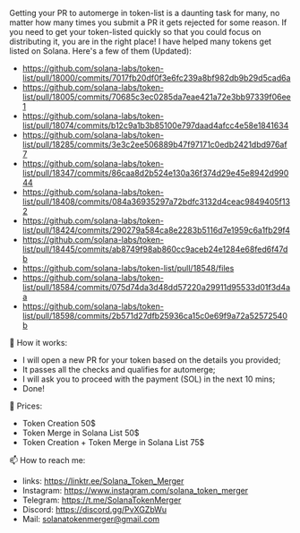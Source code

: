 Getting your PR to automerge in token-list is a daunting task for many, no matter how many times you submit a PR it gets rejected for some reason. 
If you need to get your token-listed quickly so that you could focus on distributing it, you are in the right place! I have helped many tokens get listed on Solana. 
Here's a few of them (Updated):


- https://github.com/solana-labs/token-list/pull/18000/commits/7017fb20df0f3e6fc239a8bf982db9b29d5cad6a
- https://github.com/solana-labs/token-list/pull/18005/commits/70685c3ec0285da7eae421a72e3bb97339f06ee1
- https://github.com/solana-labs/token-list/pull/18074/commits/b12c9a1b3b85100e797daad4afcc4e58e1841634
- https://github.com/solana-labs/token-list/pull/18285/commits/3e3c2ee506889b47f97171c0edb2421dbd976af7
- https://github.com/solana-labs/token-list/pull/18347/commits/86caa8d2b524e130a36f374d29e45e8942d99044
- https://github.com/solana-labs/token-list/pull/18408/commits/084a36935297a72bdfc3132d4ceac9849405f132
- https://github.com/solana-labs/token-list/pull/18424/commits/290279a584ca8e2283b5116d7e1959c6a1fb29f4
- https://github.com/solana-labs/token-list/pull/18445/commits/ab8749f98ab860cc9aceb24e1284e68fed6f47db
- https://github.com/solana-labs/token-list/pull/18548/files
- https://github.com/solana-labs/token-list/pull/18584/commits/075d74da3d48dd57220a29911d95533d01f3d4aa
- https://github.com/solana-labs/token-list/pull/18598/commits/2b571d27dfb25936ca15c0e69f9a72a52572540b


👋 How it works: 
- I will open a new PR for your token based on the details you provided;
- It passes all the checks and qualifies for automerge;   
- I will ask you to proceed with the payment (SOL) in the next 10 mins;
- Done!


💞️ Prices:
- Token Creation 50$
- Token Merge in Solana List 50$
- Token Creation + Token Merge in Solana List 75$


📫 How to reach me:
- links: https://linktr.ee/Solana_Token_Merger
- Instagram: https://www.instagram.com/solana_token_merger
- Telegram: https://t.me/SolanaTokenMerger
- Discord: https://discord.gg/PvXGZbWu
- Mail: solanatokenmerger@gmail.com
